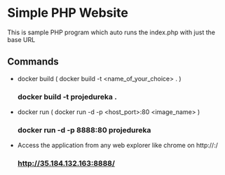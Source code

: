 # Simple PHP Website

This is sample PHP program which auto runs the index.php with just the base URL

## Commands

 * docker build  ( docker build -t <name_of_your_choice> . )
    ### docker build -t projedureka .
 
  * docker run ( docker run -d -p <host_port>:80 <image_name> )
     ### docker run -d -p 8888:80 projedureka

  * Access the application from any web explorer like chrome on http://<IP>:<port>/
     ### http://35.184.132.163:8888/ 
